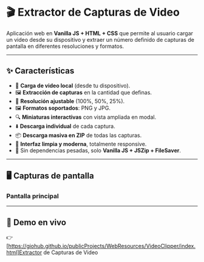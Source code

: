 # 🎬 Extractor de Capturas de Video

Aplicación web en **Vanilla JS + HTML + CSS** que permite al usuario cargar un video desde su dispositivo y extraer un número definido de capturas de pantalla en diferentes resoluciones y formatos.

---

## ✨ Características

- 📂 **Carga de video local** (desde tu dispositivo).  
- 🖼️ **Extracción de capturas** en la cantidad que definas.  
- 📏 **Resolución ajustable** (100%, 50%, 25%).  
- 🖼️ **Formatos soportados**: PNG y JPG.  
- 🔍 **Miniaturas interactivas** con vista ampliada en modal.  
- ⬇️ **Descarga individual** de cada captura.  
- 📦 **Descarga masiva en ZIP** de todas las capturas.  
- 🎨 **Interfaz limpia y moderna**, totalmente responsive.  
- 🚀 Sin dependencias pesadas, solo **Vanilla JS + JSZip + FileSaver**.

---

## 🖥️ Capturas de pantalla

### Pantalla principal


---

## 🚀 Demo en vivo
👉 [https://giohub.github.io/publicProjects/WebResources/VideoClipper/index.html]Extractor de Capturas de Video

